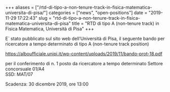 +++
aliases = ["/rtd-di-tipo-a-non-tenure-track-in-fisica-matematica-universita-di-pisa/"]
categories = ["news", "open-positions"]
date = "2019-11-29 17:22:43"
slug = "rtd-di-tipo-a-non-tenure-track-in-fisica-matematica-universita-di-pisa"
title = "RTD di tipo A (non-tenure track) in Fisica Matematica, Università di Pisa"
+++

E\` stato pubblicato sul sito web dell’Università di Pisa, il seguente
bando per ricercatore a tempo determinato di tipo A (non-tenure track
position)

<https://alboufficiale.unipi.it/wp-content/uploads/2019/11/bando-prot-18.pdf>

per il conferimento di n. 1 posto da ricercatore a tempo determinato
Settore concorsuale 01/A4  
SSD: MAT/07

Scadenza: 30 dicembre 2019, ore 13:00
